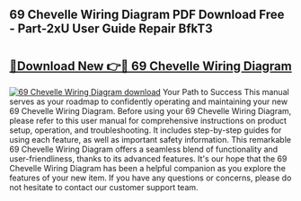 ## 69 Chevelle Wiring Diagram PDF Download Free - Part-2xU User Guide Repair BfkT3

# <h2><a href="http://dfqqy3.blite.top/?on=69+Chevelle+Wiring+Diagram">🔗Download New 👉🔴 69 Chevelle Wiring Diagram</a></h2>

[![69 Chevelle Wiring Diagram download](https://i.imgur.com/lujVjoI.png)](http://dfqqy3.blite.top/?on=69+Chevelle+Wiring+Diagram)
Your Path to Success This manual serves as your roadmap to confidently operating and maintaining your new 69 Chevelle Wiring Diagram. Before using your 69 Chevelle Wiring Diagram, please refer to this user manual for comprehensive instructions on product setup, operation, and troubleshooting. It includes step-by-step guides for using each feature, as well as important safety information. This remarkable 69 Chevelle Wiring Diagram offers a seamless blend of functionality and user-friendliness, thanks to its advanced features. It's our hope that the 69 Chevelle Wiring Diagram has been a helpful companion as you explore the features of your new item. If you have any questions or concerns, please do not hesitate to contact our customer support team.
